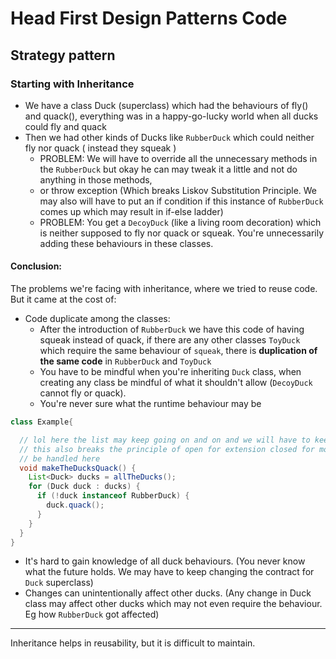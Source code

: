 #  Head First Design Patterns Code
## Strategy pattern

### Starting with Inheritance
- We have a class Duck (superclass) which had the behaviours of fly() and quack(), everything was in a happy-go-lucky world when all ducks could fly and quack
- Then we had other kinds of Ducks like `RubberDuck` which could neither fly nor quack ( instead they squeak )
  - PROBLEM: We will have to override all the unnecessary methods in the `RubberDuck` but okay he can may tweak it a little and not do anything in those methods,
  -  or throw exception (Which breaks Liskov Substitution Principle. We may also will have to put an if condition if this instance of `RubberDuck` comes up which may result in if-else ladder)
  - PROBLEM: You get a `DecoyDuck` (like a living room decoration) which is neither supposed to fly nor quack or squeak. You're unnecessarily adding these behaviours in these classes.

#### Conclusion:
The problems we're facing with inheritance, where we tried to reuse code. But it came at the cost of:
- Code duplicate among the classes:
  - After the introduction of `RubberDuck` we have this code of having squeak instead of quack, if there are any other classes `ToyDuck` which require the same behaviour of `squeak`, there is **duplication of the same code** in `RubberDuck` and `ToyDuck`
  - You have to be mindful when you're inheriting `Duck` class, when creating any class be mindful of what it shouldn't allow (`DecoyDuck` cannot fly or quack).
  - You're never sure what the runtime behaviour may be
```java
class Example{

  // lol here the list may keep going on and on and we will have to keep in mind what to handle and what might break the code
  // this also breaks the principle of open for extension closed for modification. Any new class which does not support quack, will have to 
  // be handled here
  void makeTheDucksQuack() {
    List<Duck> ducks = allTheDucks();
    for (Duck duck : ducks) {
      if (!duck instanceof RubberDuck) {
        duck.quack();
      }
    }
  }
}
```
- It's hard to gain knowledge of all duck behaviours. (You never know what the future holds. We may have to keep changing the contract for `Duck` superclass)
- Changes can unintentionally affect other ducks. (Any change in Duck class may affect other ducks which may not even require the behaviour. Eg how `RubberDuck` got affected)
----
Inheritance helps in reusability, but it is difficult to maintain.
